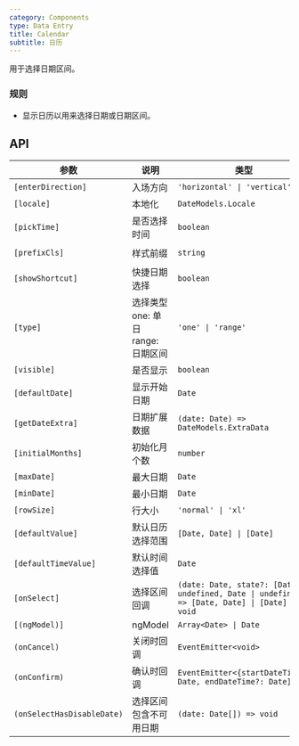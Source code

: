 ```yaml
---
category: Components
type: Data Entry
title: Calendar
subtitle: 日历
---
```


用于选择日期区间。

### 规则
- 显示日历以用来选择日期或日期区间。


## API

参数 | 说明 | 类型 | 默认值
----|-----|------|------
| `[enterDirection]` | 入场方向 | `'horizontal' \| 'vertical'` | `'vertical'` |
| `[locale]` | 本地化 | `DateModels.Locale` | - |
| `[pickTime]` |是否选择时间 | `boolean` | `false` |
| `[prefixCls]` | 样式前缀 | `string` | `rmc-calendar` |
| `[showShortcut]` | 快捷日期选择 | `boolean` | `false` |
| `[type]` | 选择类型 one: 单日 range: 日期区间 | `'one' \| 'range'` | `'range'` |
| `[visible]` | 是否显示 | `boolean` | `false` |
| `[defaultDate]` | 显示开始日期 | `Date` | `new Date()` |
| `[getDateExtra]` | 日期扩展数据 | `(date: Date) => DateModels.ExtraData` | - |
| `[initialMonths]` | 初始化月个数 | `number` | `6` |
| `[maxDate]` | 最大日期 | `Date` | - |
| `[minDate]` | 最小日期 | `Date` | - |
| `[rowSize]` | 行大小 | `'normal' \| 'xl'` | - |
| `[defaultValue]` | 默认日历选择范围 | `[Date, Date] \| [Date]` | - |
| `[defaultTimeValue]` | 默认时间选择值 | `Date` |  -  |
| `[onSelect]` | 选择区间回调 | `(date: Date, state?: [Date \| undefined, Date \| undefined]) => [Date, Date] \| [Date] \| void` | - |
| `[(ngModel)]` | ngModel | `Array<Date> \| Date` | `Date` |
| `(onCancel)` | 关闭时回调 | `EventEmitter<void>` | - |
| `(onConfirm)` | 确认时回调 | `EventEmitter<{startDateTime?: Date, endDateTime?: Date}>` | - |
| `(onSelectHasDisableDate)` | 选择区间包含不可用日期 | `(date: Date[]) => void` | - |
